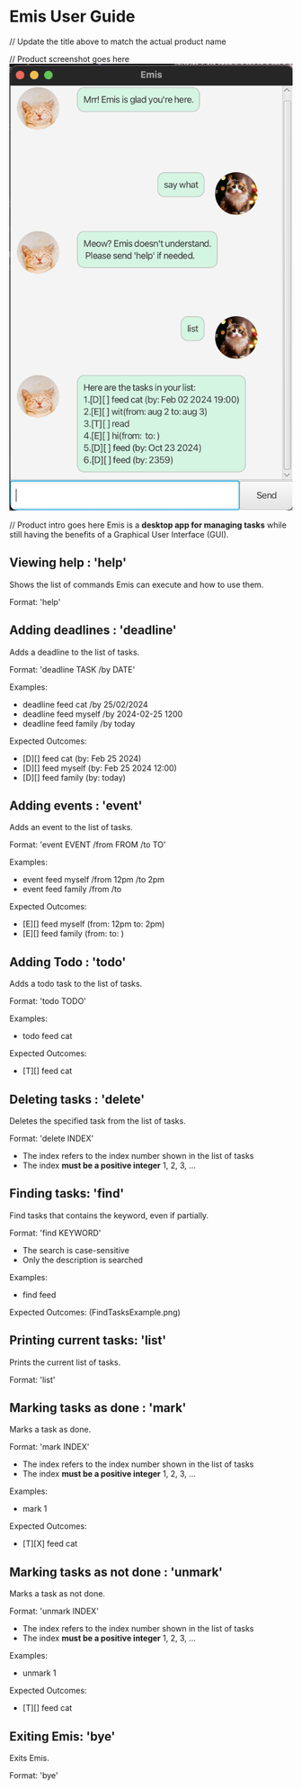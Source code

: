 # Emis User Guide

// Update the title above to match the actual product name

// Product screenshot goes here
![Screenshot of a chat between Emis and a user.](Ui.png)

// Product intro goes here
Emis is a **desktop app for managing tasks** while still having the benefits of a Graphical User Interface (GUI).

## Viewing help : 'help'
Shows the list of commands Emis can execute and how to use them.

Format: 'help'


## Adding deadlines : 'deadline'
Adds a deadline to the list of tasks.

Format: 'deadline TASK /by DATE'

Examples: 
- deadline feed cat /by 25/02/2024
- deadline feed myself /by 2024-02-25 1200
- deadline feed family /by today

Expected Outcomes:
- [D][] feed cat (by: Feb 25 2024)
- [D][] feed myself (by: Feb 25 2024 12:00)
- [D][] feed family (by: today)


## Adding events : 'event'
Adds an event to the list of tasks.

Format: 'event EVENT /from FROM /to TO'

Examples: 
- event feed myself /from 12pm /to 2pm
- event feed family /from  /to 

Expected Outcomes:
- [E][] feed myself (from: 12pm to: 2pm)
- [E][] feed family (from: to: )


## Adding Todo : 'todo'
Adds a todo task to the list of tasks.

Format: 'todo TODO'

Examples: 
- todo feed cat

Expected Outcomes:
- [T][] feed cat


## Deleting tasks : 'delete'
Deletes the specified task from the list of tasks.

Format: 'delete INDEX'
- The index refers to the index number shown in the list of tasks
- The index **must be a positive integer** 1, 2, 3, ...


## Finding tasks: 'find'
Find tasks that contains the keyword, even if partially.

Format: 'find KEYWORD'
- The search is case-sensitive
- Only the description is searched

Examples: 
- find feed

Expected Outcomes:
(FindTasksExample.png)


## Printing current tasks: 'list'
Prints the current list of tasks.

Format: 'list'


## Marking tasks as done : 'mark'
Marks a task as done.

Format: 'mark INDEX'
- The index refers to the index number shown in the list of tasks
- The index **must be a positive integer** 1, 2, 3, ...

Examples: 
- mark 1

Expected Outcomes:
- [T][X] feed cat


## Marking tasks as not done : 'unmark'
Marks a task as not done.

Format: 'unmark INDEX'
- The index refers to the index number shown in the list of tasks
- The index **must be a positive integer** 1, 2, 3, ...

Examples: 
- unmark 1

Expected Outcomes:
- [T][] feed cat


## Exiting Emis: 'bye'
Exits Emis.

Format: 'bye'

